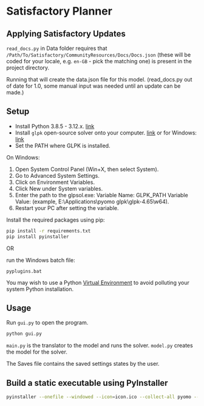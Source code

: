 # Satisfactory Planner

## Applying Satisfactory Updates

`read_docs.py` in Data folder requires that `/Path/To/Satisfactory/CommunityResources/Docs/Docs.json` (these will be coded for your locale, e.g. `en-GB` - pick the matching one) is present in the project directory.

Running that will create the data.json file for this model. (read_docs.py out of date for 1.0, some manual input was needed until an update can be made.)

## Setup

- Install Python 3.8.5 - 3.12.x. [link](https://www.python.org/downloads/)
- Install `glpk` open-source solver onto your computer. [link](https://ftp.gnu.org/gnu/glpk/?C=N;O=D) or for Windows: [link](https://winglpk.sourceforge.net/)
- Set the PATH where GLPK is installed.

On Windows:

1. Open System Control Panel (Win+X, then select System).
2. Go to Advanced System Settings.
3. Click on Environment Variables.
4. Click New under System variables.
5. Enter the path to the glpsol.exe: 
Variable Name: GLPK_PATH
Variable Value: (example, E:\\Applications\\pyomo glpk\\glpk-4.65\\w64).
6. Restart your PC after setting the variable.

Install the required packages using pip:

```bash
pip install -r requirements.txt
pip install pyinstaller
```

OR

run the Windows batch file:

`pyplugins.bat`

You may wish to use a Python [Virtual Environment](https://docs.python.org/3/library/venv.html) to avoid polluting your system Python installation.

## Usage

Run `gui.py` to open the program.

```bash
python gui.py
```

`main.py` is the translator to the model and runs the solver.
`model.py` creates the model for the solver.

The Saves file contains the saved settings states by the user.

## Build a static executable using PyInstaller

```bash
pyinstaller --onefile --windowed --icon=icon.ico --collect-all pyomo --name SatisfactoryPlanner --distpath . gui.py
```
